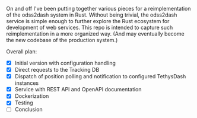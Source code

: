 On and off I've been putting together various pieces for a reimplementation of the odss2dash system in Rust.
Without being trivial, the odss2dash service is simple enough to further explore the Rust ecosystem for
development of web services.
This repo is intended to capture such reimplementation in a more organized way.
(And may eventually become the new codebase of the production system.)

Overall plan:

- [x] Initial version with configuration handling
- [x] Direct requests to the Tracking DB
- [x] Dispatch of position polling and notification to configured TethysDash instances
- [x] Service with REST API and OpenAPI documentation
- [x] Dockerization
- [x] Testing
- [ ] Conclusion
